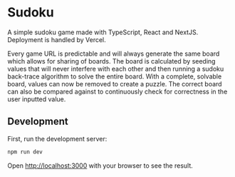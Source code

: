 # Sudoku

A simple sudoku game made with TypeScript, React and NextJS. Deployment is handled by Vercel.

Every game URL is predictable and will always generate the same board which allows for sharing
of boards. The board is calculated by seeding values that will never interfere with each other
and then running a sudoku back-trace algorithm to solve the entire board. With a complete,
solvable board, values can now be removed to create a puzzle. The correct board can also be
compared against to continuously check for correctness in the user inputted value.

## Development

First, run the development server:

```bash
npm run dev
```

Open [http://localhost:3000](http://localhost:3000) with your browser to see the result.
